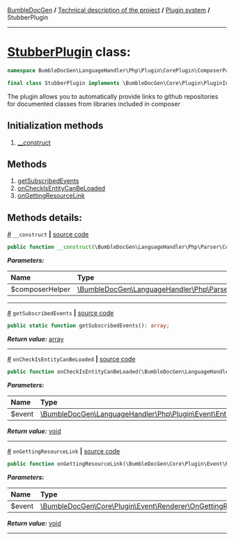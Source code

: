 [BumbleDocGen](/docs/README.md) **/**
[Technical description of the project](/docs/tech/readme.md) **/**
[Plugin system](/docs/tech/04_pluginSystem.md) **/**
StubberPlugin

---


# [StubberPlugin](https://github.com/bumble-tech/bumble-doc-gen/blob/master/src/LanguageHandler/Php/Plugin/CorePlugin/ComposerPackagesStubber/StubberPlugin.php#L15) class:

```php
namespace BumbleDocGen\LanguageHandler\Php\Plugin\CorePlugin\ComposerPackagesStubber;

final class StubberPlugin implements \BumbleDocGen\Core\Plugin\PluginInterface, \Symfony\Component\EventDispatcher\EventSubscriberInterface
```
The plugin allows you to automatically provide links to github repositories for documented classes from libraries included in composer

## Initialization methods

1. [__construct](#m-construct) 
## Methods

1. [getSubscribedEvents](#mgetsubscribedevents) 
1. [onCheckIsEntityCanBeLoaded](#moncheckisentitycanbeloaded) 
1. [onGettingResourceLink](#mongettingresourcelink) 

## Methods details:

<a name="m-construct" href="#m-construct">#</a> `__construct`  **|** [source code](https://github.com/bumble-tech/bumble-doc-gen/blob/master/src/LanguageHandler/Php/Plugin/CorePlugin/ComposerPackagesStubber/StubberPlugin.php#L19)
```php
public function __construct(\BumbleDocGen\LanguageHandler\Php\Parser\ComposerHelper $composerHelper);
```

***Parameters:***

| Name | Type | Description |
|:-|:-|:-|
$composerHelper | [\BumbleDocGen\LanguageHandler\Php\Parser\ComposerHelper](https://github.com/bumble-tech/bumble-doc-gen/blob/master/src/LanguageHandler/Php/Parser/ComposerHelper.php) | - |

---

<a name="mgetsubscribedevents" href="#mgetsubscribedevents">#</a> `getSubscribedEvents`  **|** [source code](https://github.com/bumble-tech/bumble-doc-gen/blob/master/src/LanguageHandler/Php/Plugin/CorePlugin/ComposerPackagesStubber/StubberPlugin.php#L23)
```php
public static function getSubscribedEvents(): array;
```

***Return value:*** [array](https://www.php.net/manual/en/language.types.array.php)

---

<a name="moncheckisentitycanbeloaded" href="#moncheckisentitycanbeloaded">#</a> `onCheckIsEntityCanBeLoaded`  **|** [source code](https://github.com/bumble-tech/bumble-doc-gen/blob/master/src/LanguageHandler/Php/Plugin/CorePlugin/ComposerPackagesStubber/StubberPlugin.php#L60)
```php
public function onCheckIsEntityCanBeLoaded(\BumbleDocGen\LanguageHandler\Php\Plugin\Event\Entity\OnCheckIsEntityCanBeLoaded $event): void;
```

***Parameters:***

| Name | Type | Description |
|:-|:-|:-|
$event | [\BumbleDocGen\LanguageHandler\Php\Plugin\Event\Entity\OnCheckIsEntityCanBeLoaded](https://github.com/bumble-tech/bumble-doc-gen/blob/master/src/LanguageHandler/Php/Plugin/Event/Entity/OnCheckIsEntityCanBeLoaded.php) | - |

***Return value:*** [void](https://www.php.net/manual/en/language.types.void.php)

---

<a name="mongettingresourcelink" href="#mongettingresourcelink">#</a> `onGettingResourceLink`  **|** [source code](https://github.com/bumble-tech/bumble-doc-gen/blob/master/src/LanguageHandler/Php/Plugin/CorePlugin/ComposerPackagesStubber/StubberPlugin.php#L34)
```php
public function onGettingResourceLink(\BumbleDocGen\Core\Plugin\Event\Renderer\OnGettingResourceLink $event): void;
```

***Parameters:***

| Name | Type | Description |
|:-|:-|:-|
$event | [\BumbleDocGen\Core\Plugin\Event\Renderer\OnGettingResourceLink](https://github.com/bumble-tech/bumble-doc-gen/blob/master/src/Core/Plugin/Event/Renderer/OnGettingResourceLink.php) | - |

***Return value:*** [void](https://www.php.net/manual/en/language.types.void.php)

---
